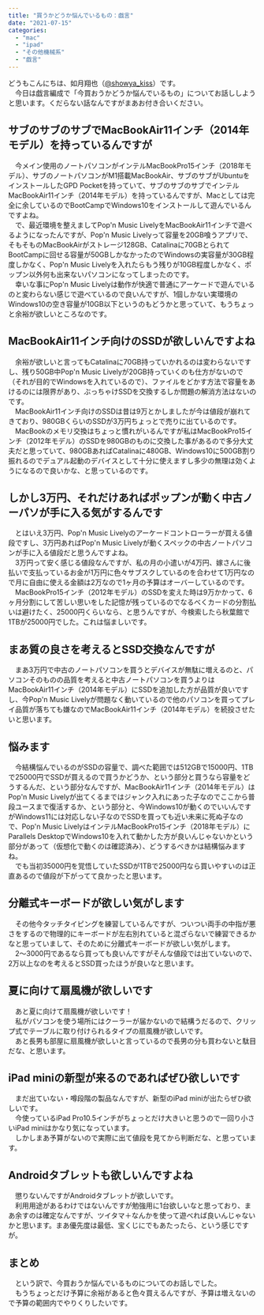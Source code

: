 ```yaml
---
title: "買うかどうか悩んでいるもの：戯言"
date: "2021-07-15"
categories: 
  - "mac"
  - "ipad"
  - "その他機械系"
  - "戯言"
---
```


どうもこんにちは、如月翔也（[@showya\_kiss](http://twitter.com/showya_kiss)）です。  
　今日は戯言編成で「今買おうかどうか悩んでいるもの」についてお話ししようと思います。くだらない話なんですがまあお付き合いください。  

## サブのサブのサブでMacBookAir11インチ（2014年モデル）を持っているんですが

　今メイン使用のノートパソコンがインテルMacBookPro15インチ（2018年モデル）、サブのノートパソコンがM1搭載MacBookAir、サブのサブがUbuntuをインストールしたGPD Pocketを持っていて、サブのサブのサブでインテルMacBookAir11インチ（2014年モデル）を持っているんですが、Macとしては完全に余しているのでBootCampでWindows10をインストールして遊んでいるんですよね。  
　で、最近環境を整えましてPop'n Music LivelyをMacBookAir11インチで遊べるようになったんですが、Pop'n Music Livelyって容量を20GB喰うアプリで、そもそものMacBookAirがストレージ128GB、Catalinaに70GBとられてBootCampに回せる容量が50GBしかなかったのでWindowsの実容量が30GB程度しかなく、Pop'n Music Livelyを入れたらもう残りが10GB程度しかなく、ポップン以外何も出来ないパソコンになってしまったのです。  
　幸いな事にPop'n Music Livelyは動作が快適で普通にアーケードで遊んでいるのと変わらない感じで遊べているので良いんですが、1個しかない実環境のWindows10の空き容量が10GB以下というのもどうかと思っていて、もうちょっと余裕が欲しいところなのです。  

## MacBookAir11インチ向けのSSDが欲しいんですよね

　余裕が欲しいと言ってもCatalinaに70GB持っていかれるのは変わらないですし、残り50GB中Pop'n Music Livelyが20GB持っていくのも仕方がないので（それが目的でWindowsを入れているので）、ファイルをどかす方法で容量をあけるのには限界があり、ぶっちゃけSSDを交換するしか問題の解消方法はないのです。  
　MacBookAir11インチ向けのSSDは昔は9万とかしましたが今は値段が崩れてきており、980GBくらいのSSDが3万円ちょっとで売りに出ているのです。  
　MacBookのメモリ交換はちょっと慣れがいるんですが私はMacBookPro15インチ（2012年モデル）のSSDを980GBのものに交換した事があるので多分大丈夫だと思っていて、980GBあればCatalinaに480GB、Windows10に500GB割り振れるのでデュアル起動のデバイスとして十分に使えますし多少の無理は効くようになるので良いかな、と思っているのです。  

## しかし3万円、それだけあればポップンが動く中古ノーパソが手に入る気がするんです

　とはいえ3万円、Pop'n Music Livelyのアーケードコントローラーが買える値段ですし、3万円あればPop'n Music Livelyが動くスペックの中古ノートパソコンが手に入る値段だと思うんですよね。  
　3万円って安く感じる値段なんですが、私の月の小遣いが4万円、嫁さんに後払いで支払っているお金が1万円に色々サブスクしているのを合わせて1万円なので月に自由に使える金額は2万なので1ヶ月の予算はオーバーしているのです。  
　MacBookPro15インチ（2012年モデル）のSSDを変えた時は9万かかって、6ヶ月分割にして苦しい思いをした記憶が残っているのでなるべくカードの分割払いは避けたく、25000円くらいなら、と思うんですが、今検索したら秋葉館で1TBが25000円でした。これは悩ましいです。  

## まあ質の良さを考えるとSSD交換なんですが

　まあ3万円で中古のノートパソコンを買うとデバイスが無駄に増えるのと、パソコンそのものの品質を考えると中古ノートパソコンを買うよりはMacBookAir11インチ（2014年モデル）にSSDを追加した方が品質が良いですし、今Pop'n Music Livelyが問題なく動いているので他のパソコンを買ってプレイ品質が落ちても嫌なのでMacBookAir11インチ（2014年モデル）を続投させたいと思います。  

## 悩みます

　今結構悩んでいるのがSSDの容量で、調べた範囲では512GBで15000円、1TBで25000円でSSDが買えるので買うかどうか、という部分と買うなら容量をどうするんだ、という部分なんですが、MacBookAir11インチ（2014年モデル）はPop'n Music Livelyが出てくるまではジャンク入れにあった子なのでここから普段ユースまで復活するか、という部分と、今Windows10が動くのでいいんですがWindows11には対応しない子なのでSSDを買っても近い未来に死ぬ子なので、Pop'n Music LivelyはインテルMacBookPro15インチ（2018年モデル）にParallels DesktopでWindows10を入れて動かした方が良いんじゃないかという部分があって（仮想化で動くのは確認済み）、どうするべきかは結構悩みますね。  
　でも当初35000円を覚悟していたSSDが1TBで25000円なら買いやすいのは正直あるので値段が下がってて良かったと思います。  

## 分離式キーボードが欲しい気がします

　その他今タッチタイピングを練習しているんですが、ついつい両手の中指が悪さをするので物理的にキーボードが左右別れていると混ざらないで練習できるかなと思っていまして、そのために分離式キーボードが欲しい気がします。  
　2〜3000円であるなら買っても良いんですがそんな値段では出ていないので、2万以上なのを考えるとSSD買ったほうが良いなと思います。  

## 夏に向けて扇風機が欲しいです

　あと夏に向けて扇風機が欲しいです！  
　私がパソコンを使う場所にはクーラーが届かないので結構うだるので、クリップ式でテーブルに取り付けられるタイプの扇風機が欲しいです。  
　あと長男も部屋に扇風機が欲しいと言っているので長男の分も買わないと駄目だな、と思います。  

## iPad miniの新型が来るのであればぜひ欲しいです

　まだ出ていない・噂段階の製品なんですが、新型のiPad miniが出たらぜひ欲しいです。  
　今使っているiPad Pro10.5インチがちょっとだけ大きいと思うので一回り小さいiPad miniはかなり気になっています。  
　しかしまあ予算がないので実際に出て値段を見てから判断だな、と思っています。  

## Androidタブレットも欲しいんですよね

　懲りないんですがAndroidタブレットが欲しいです。  
　利用用途があるわけではないんですが勉強用に1台欲しいなと思っており、まあ余すのは確定なんですが、ツイタマ＋なんかを使って遊べれば良いんじゃないかと思います。まあ優先度は最低、宝くじにでもあたったら、という感じですが。  

## まとめ

　という訳で、今買おうか悩んでいるものについてのお話しでした。  
　もうちょっとだけ予算に余裕があると色々買えるんですが、予算は増えないので予算の範囲内でやりくりしたいです。
